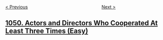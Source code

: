<!--|This file generated by command(leetcode description); DO NOT EDIT.    |-->
<!--+----------------------------------------------------------------------+-->
<!--|@author    openset <openset.wang@gmail.com>                           |-->
<!--|@link      https://github.com/openset                                 |-->
<!--|@home      https://github.com/tonymontaro/leetcode-hints                        |-->
<!--+----------------------------------------------------------------------+-->

[< Previous](https://github.com/tonymontaro/leetcode-hints/tree/master/problems/last-stone-weight-ii "Last Stone Weight II")
　　　　　　　　　　　　　　　　
[Next >](https://github.com/tonymontaro/leetcode-hints/tree/master/problems/height-checker "Height Checker")

## [1050. Actors and Directors Who Cooperated At Least Three Times (Easy)](https://leetcode.com/problems/actors-and-directors-who-cooperated-at-least-three-times "合作过至少三次的演员和导演")


